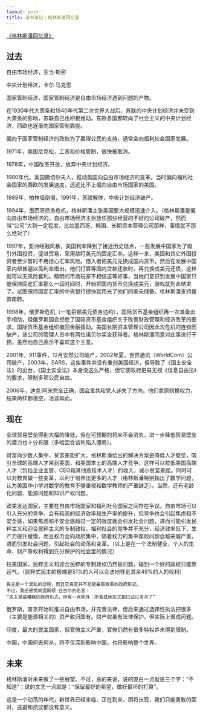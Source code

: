 ```yaml
---
layout: post
title: 读书笔记：格林斯潘回忆录
---
```


[《格林斯潘回忆录》](http://book.douban.com/subject/2326066/)

过去
----

自由市场经济，亚当·斯密

中央计划经济，卡尔·马克思 

国家管制经济，国家管制经济是自由市场经济遇到问题的产物。

在1930年代大萧条和1940年代第二次世界大战后，苏联的中央计划经济并未受到大萧条的影响，苏联自己也积极推动。东欧各国都转向了社会主义的中央计划经济，西欧也逐渐向国家管制靠拢。

偏向于国家管制经济的政权为了赢得公民的支持，通常会向福利社会国家发展。

1971年，美国尼克松，工资和价格管制，很快被取消。

1978年，中国改革开放，放弃中央计划经济。

1980年代，英国撒切尔夫人，推动英国向自由市场经济的变革。当时偏向福利社会国家的西欧的发展速度，远远比不上偏向自由市场国家的美国。

1989年，柏林墙倒塌，1991年，苏联解体，中央计划经济破产。

1994年，墨西哥债务危机，格林斯潘主张美国要大规模迅速介入。（格林斯潘是偏向自由市场经济的，自由市场经济主张放任那些经营的不好的公司破产，然而当“公司”大到一定程度，比如墨西哥、韩国、长期资本管理公司那样，事情就不那么绝对了）

1997年，亚洲经融风暴，美国利率降到了接近历史低点，一些发展中国家为了吸引外国投资，促进贸易，采用禁盯美元的固定汇率。这样一来，美国和其它外国投资者至少暂时不用担心汇率风险。借入者把美元兑换成国内货币，然后在发展中国家内部普遍以高利率借出。他们打算等国内贷款还款时，再兑换成美元还债，这样就可以无风险套利。精明的市场玩家不相信这等好事，当他们意识到发展中国家只能保持固定汇率那么一段时间时，开始把国内货币兑换成美元，游戏就到此结束了。试图保持固定汇率的中央银行很快就用光了他们的美元储备。格林斯潘支持援救南韩。

1998年，俄罗斯危机（一笔巨额美元债务违约），国际货币基金组织再一次准备出手相助，但俄罗斯国会拒绝了国际货币基金组织关于改善财政管理和经济改革的要求。国际货币基金组织撤回金融援助。美国长期资本管理公司因此次危机的连锁而破产，该公司的管理人员中有两位诺贝尔奖金获得者。格林斯潘同意对此事进行干预，虽然他自己表示不喜欢这个主意。

2001年，911事件，12月安然公司破产，2002年夏，世界通讯（WorldCom）公司破产，2003年，SARS，这些事件并没有重创美国经济，但导致了《国土安全法》的出台，《国土安全法》本身没这么严格，但它使政府更易无视《信息自由法》的要求，限制多项公民自由。

2006年，迪克·阿米完全正确，国会里共和党人迷失了方向。他们拿原则换权力，结果两样都落空，活该如此。

现在
----

全球贸易壁垒得到大幅的降低，但在可预期的将来不会消失，进一步降低贸易壁垒的潜力也十分有限（多哈回合谈判陷入僵局）。

财富向少数人集中，贫富差距扩大。格林斯潘给出的解决方案是降低人才壁垒，吸引全球的高端人才来到美国，和美国本土的高端人才竞争，这样可以拉低美国高端人才（包括企业主管、CEO和其他高技术人才）的收入，减小贫富差距。同时可以对教育做一些变革，以利于培养出更多的人才（格林斯潘特别指出了数学问题，认为美国中小学对数学的教育不够重视和数学教师的严重缺乏）。当然，还有老龄化问题、能源问题和知识产权问题。

欧美发达国家，主要在自由市场国家和福利社会国家之间存在争议。自由市场可以引入充分的竞争，会有较高的经济效率和生产率的提升，但竞争也会引起焦虑和不安全感，如果焦虑和不安全感超过一定的限度就会引发社会问题，进而可能引发民粹主义和迎合民粹主义的专制政权。福利社会的竞争并不充分，经济效率低下、生产力提升缓慢，而且权力会向政府集中，随着权力的集中腐败问题会越来越严重，进而引发社会问题，引起社会的动荡和变革。（以上是在一个法制健全，个人的生命、财产等权利得到充分保护的社会里的情况）

拉美国家，民粹主义和迎合民粹的专制政权仍然是问题，碰到一个好的政权只能靠运气。（民粹式民主的极端是51%的人可以合法地夺走其余49%的人的权利）

	民主是一个混乱的过程，而且它肯定并不总是最有效率的政府形式。 
	不过，我还是赞同温斯顿·丘吉尔的名言：
	“民主是最糟糕的政府形式，但有一点除外：所有其他形式都已试过多次了”

俄罗斯，普京开始时推进自由市场，并完善法律，但后来通过选择性执法把很多（主要是能源相关的）资产收归国有。财产权虽有法律保护，但实际上很成问题。

印度，最大的民主国家，但官僚主义严重，官僚仍然有很多特权并未得到限制。

中国，中国何去何从，将不仅深刻影响中国，也将影响整个世界。

未来
----

格林斯潘对未来做了一些展望。不过，总的来说，说的直白一点就是三个字：“不知道”；说的文艺一点就是：“保留最好的希望，做好最坏的打算”。

这是一个动荡的年代，新世界已经来临、正在到来、即将出现，我们只能勇敢的面对，逃避和抗议都没有意义。
